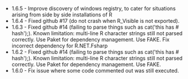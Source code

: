 * 1.6.5 - Improve discovery of windows registry, to cater for situations arising from side by side installations of R
* 1.6.4 - Fixed github #17 (do not crash when R_Visible is not exported).
* 1.6.3 - Fixed github #14 (failing to parse things such as cat('this has # hash');). Known limitation: multi-line R character strings still not parsed correctly. Use Paket for dependency management. Use FAKE. Fix incorrect dependency for R.NET.Fsharp
* 1.6.2 - Fixed github #14 (failing to parse things such as cat('this has # hash');). Known limitation: multi-line R character strings still not parsed correctly. Use Paket for dependency management. Use FAKE.
* 1.6.0 - Fix issue where some code commented out was still executed.
